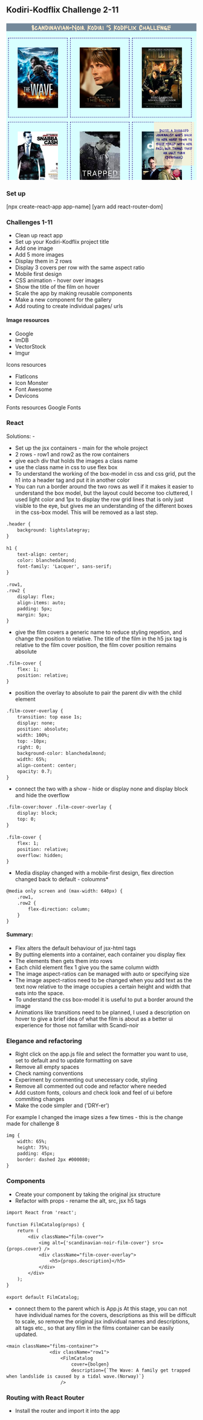 
## Kodiri-Kodflix Challenge 2-11
![kodiri-kodflix-film-catalog-challenges](src/assets/project-screenshot.png)

### Set up
[npx create-react-app app-name]
[yarn add react-router-dom]

### Challenges 1-11
* Clean up react app
* Set up your Kodiri-Kodflix project title
* Add one image
* Add 5 more images
* Display them in 2 rows 
* Display 3 covers per row with the same aspect ratio
* Mobile first design
* CSS animation - hover over images
* Show the title of the film on hover
* Scale the app by making reusable components
* Make a new component for the gallery
* Add routing to create individual pages/ urls

#### Image resources
* Google
* ImDB
* VectorStock
* Imgur

Icons resources
* FlatIcons
* Icon Monster
* Font Awesome
* Devicons

Fonts resources
Google Fonts

### React
Solutions: -
* Set up the jsx containers - main for the whole project
* 2 rows - row1 and row2 as the row containers
* give each div that holds the images a class name
* use the class name in css to use flex box
* To understand the working of the box-model in css and css grid, put the h1 into a header tag and put it in another color
* You can run a border around the two rows as well if it makes it easier to understand the box model, but the layout could become too cluttered, I used light color and 1px to display the row grid lines that is only just visible to the eye, but gives me an understanding of the different boxes in the css-box model. This will be removed as a last step.

```
.header {
	background: lightslategray;
}

h1 {
	text-align: center;
	color: blanchedalmond;
	font-family: 'Lacquer', sans-serif;
}

.row1,
.row2 {
	display: flex;
	align-items: auto;
	padding: 5px;
	margin: 5px;
}
```

* give the film covers a generic name to reduce styling repetion, and change the position to relative. The title of the film in the h5 jsx tag is relative to the film cover position, the film cover position remains absolute 

```
.film-cover {
	flex: 1;
	position: relative;
}
```
* position the overlay to absolute to pair the parent div with the child element

```
.film-cover-overlay {
	transition: top ease 1s;
	display: none;
	position: absolute;
	width: 100%;
	top: -10px;
	right: 0;
	background-color: blanchedalmond;
	width: 65%;
	align-content: center;
	opacity: 0.7;
}
```
* connect the two with a show - hide or display none and display block and hide the overflow

```
.film-cover:hover .film-cover-overlay {
	display: block;
	top: 0;
}

.film-cover {
	flex: 1;
	position: relative;
	overflow: hidden;
}
```
* Media display changed with a mobile-first design, flex direction changed back to default - coloumns*

```
@media only screen and (max-width: 640px) {
	.row1,
	.row2 {
		flex-direction: column;
	}
}
```
#### Summary:
* Flex alters the default behaviour of jsx-html tags
* By putting elements into a container, each container you display flex
* The elements then gets them into rows
* Each child element flex 1 give you the same column width
* The image aspect-ratios can be managed with auto or specifying size
* The image aspect-ratios need to be changed when you add text as the text now relative to the image occupies a certain height and width that eats into the space.
* To understand the css box-model it is useful to put a border around the image
* Animations like transitions need to be planned, I used a description on hover to give a brief idea of what the film is about as a better ui experience for those not familiar with Scandi-noir


### Elegance and refactoring

* Right click on the app.js file and select the formatter you want to use, set to default and to update formatting on save
* Remove all empty spaces
* Check naming conventions
* Experiment by commenting out unecessary code, styling
* Remove all commented out code and refactor where needed
* Add custom fonts, colours and check look and feel of ui before commiting changes
* Make the code simpler and ('DRY-er')

For example I changed the image sizes a few times - this is the change made for challenge 8

```
img {
	width: 65%;
	height: 75%;
	padding: 45px;
	border: dashed 2px #000080;
}
```

### Components
* Create your component by taking the original jsx structure
* Refactor with props - rename the alt, src, jsx h5 tags 

```
import React from 'react';

function FilmCatalog(props) {
	return (
		<div className="film-cover">
			<img alt={'scandinavian-noir-film-cover'} src={props.cover} />
			<div className="film-cover-overlay">
				<h5>{props.description}</h5>
			</div>
		</div>
	);
}

export default FilmCatalog;
```
* connect them to the parent which is App.js At this stage, you can not have individual names for the covers, descriptions as this will be difficult to scale, so remove the original jsx individual names and descriptions, alt tags etc., so that any film  in the films container can be easily updated.

```
<main className="films-container">
				<div className="row1">
					<FilmCatalog
						cover={bolgen}
						description={`The Wave: A family get trapped when landslide is caused by a tidal wave.(Norway)`}
					/>
```					
### Routing with React Router

* Install the router and import it into the app